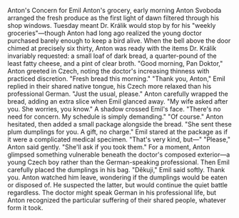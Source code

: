 Anton's Concern for Emil
Anton's grocery, early morning
Anton Svoboda arranged the fresh produce as the first light of dawn filtered through his shop windows. Tuesday meant Dr. Králik would stop by for his "weekly groceries"—though Anton had long ago realized the young doctor purchased barely enough to keep a bird alive.
When the bell above the door chimed at precisely six thirty, Anton was ready with the items Dr. Králik invariably requested: a small loaf of dark bread, a quarter-pound of the least fatty cheese, and a pint of clear broth.
"Good morning, Pan Doktor," Anton greeted in Czech, noting the doctor's increasing thinness with practiced discretion. "Fresh bread this morning."
"Thank you, Anton," Emil replied in their shared native tongue, his Czech more relaxed than his professional German. "Just the usual, please."
Anton carefully wrapped the bread, adding an extra slice when Emil glanced away. "My wife asked after you. She worries, you know."
A shadow crossed Emil's face. "There's no need for concern. My schedule is simply demanding."
"Of course." Anton hesitated, then added a small package alongside the bread. "She sent these plum dumplings for you. A gift, no charge."
Emil stared at the package as if it were a complicated medical specimen. "That's very kind, but—"
"Please," Anton said gently. "She'll ask if you took them."
For a moment, Anton glimpsed something vulnerable beneath the doctor's composed exterior—a young Czech boy rather than the German-speaking professional. Then Emil carefully placed the dumplings in his bag.
"Děkuji," Emil said softly. Thank you.
Anton watched him leave, wondering if the dumplings would be eaten or disposed of. He suspected the latter, but would continue the quiet battle regardless. The doctor might speak German in his professional life, but Anton recognized the particular suffering of their shared people, whatever form it took.